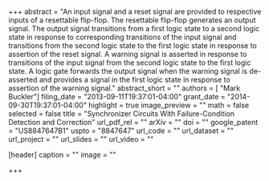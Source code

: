 +++
abstract = "An input signal and a reset signal are provided to respective inputs of a resettable flip-flop. The resettable flip-flop generates an output signal. The output signal transitions from a first logic state to a second logic state in response to corresponding transitions of the input signal and transitions from the second logic state to the first logic state in response to assertion of the reset signal. A warning signal is asserted in response to transitions of the input signal from the second logic state to the first logic state. A logic gate forwards the output signal when the warning signal is de-asserted and provides a signal in the first logic state in response to assertion of the warning signal."
abstract_short = ""
authors = [
	"Mark Buckler"]
filing_date = "2013-09-11T19:37:01-04:00"
grant_date  = "2014-09-30T19:37:01-04:00"
highlight = true
image_preview = ""
math = false
selected = false
title = "Synchronizer Circuits With Failure-Condition Detection and Correction"
url_pdf_rel = ""
arXiv = ""
doi = ""
google_patent = "US8847647B1"
uspto = "8847647"
url_code = ""
url_dataset = ""
url_project = ""
url_slides = ""
url_video = ""

[header]
  caption = ""
  image = ""

+++

